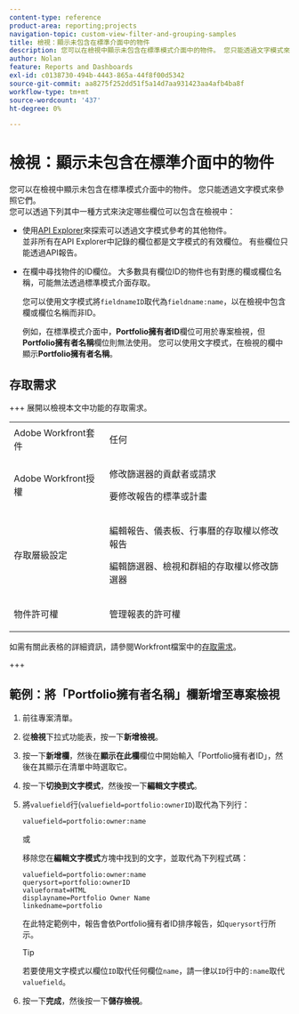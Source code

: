 ```yaml
---
content-type: reference
product-area: reporting;projects
navigation-topic: custom-view-filter-and-grouping-samples
title: 檢視：顯示未包含在標準介面中的物件
description: 您可以在檢視中顯示未包含在標準模式介面中的物件。 您只能透過文字模式來參照它們。
author: Nolan
feature: Reports and Dashboards
exl-id: c0138730-494b-4443-865a-44f8f00d5342
source-git-commit: aa8275f252dd51f5a14d7aa931423aa4afb4ba8f
workflow-type: tm+mt
source-wordcount: '437'
ht-degree: 0%

---
```


# 檢視：顯示未包含在標準介面中的物件

您可以在檢視中顯示未包含在標準模式介面中的物件。 您只能透過文字模式來參照它們。\
您可以透過下列其中一種方式來決定哪些欄位可以包含在檢視中：

* 使用[API Explorer](../../../wf-api/general/api-explorer.md)來探索可以透過文字模式參考的其他物件。\
  並非所有在API Explorer中記錄的欄位都是文字模式的有效欄位。 有些欄位只能透過API報告。

* 在欄中尋找物件的ID欄位。 大多數具有欄位ID的物件也有對應的欄或欄位名稱，可能無法透過標準模式介面存取。

  您可以使用文字模式將`fieldnameID`取代為`fieldname:name`，以在檢視中包含欄或欄位名稱而非ID。

  例如，在標準模式介面中，**Portfolio擁有者ID**&#x200B;欄位可用於專案檢視，但&#x200B;**Portfolio擁有者名稱**&#x200B;欄位則無法使用。 您可以使用文字模式，在檢視的欄中顯示&#x200B;**Portfolio擁有者名稱**。

## 存取需求

+++ 展開以檢視本文中功能的存取需求。 

<table style="table-layout:auto"> 
 <col> 
 <col> 
 <tbody> 
  <tr> 
   <td role="rowheader">Adobe Workfront套件</td> 
   <td> <p>任何</p> </td> 
  </tr> 
  <tr> 
   <td role="rowheader">Adobe Workfront授權</td> 
   <td> 
   <p>修改篩選器的貢獻者或請求 </p>
   <p>要修改報告的標準或計畫</p>
  </tr> 
  <tr> 
   <td role="rowheader">存取層級設定</td> 
   <td> <p>編輯報告、儀表板、行事曆的存取權以修改報告</p> <p>編輯篩選器、檢視和群組的存取權以修改篩選器</p> </td> 
  </tr> 
  <tr> 
   <td role="rowheader">物件許可權</td> 
   <td> <p>管理報表的許可權</p>  </td> 
  </tr> 
 </tbody> 
</table>

如需有關此表格的詳細資訊，請參閱Workfront檔案中的[存取需求](/help/quicksilver/administration-and-setup/add-users/access-levels-and-object-permissions/access-level-requirements-in-documentation.md)。

+++

## 範例：將「Portfolio擁有者名稱」欄新增至專案檢視

1. 前往專案清單。
1. 從&#x200B;**檢視**&#x200B;下拉式功能表，按一下&#x200B;**新增檢視**。

1. 按一下&#x200B;**新增欄**，然後在&#x200B;**顯示在此欄**&#x200B;欄位中開始輸入「Portfolio擁有者ID」，然後在其顯示在清單中時選取它。

1. 按一下&#x200B;**切換到文字模式**，然後按一下&#x200B;**編輯文字模式**。
1. 將`valuefield`行(`valuefield=portfolio:ownerID`)取代為下列行：

   `valuefield=portfolio:owner:name`

   或

   移除您在&#x200B;**編輯文字模式**&#x200B;方塊中找到的文字，並取代為下列程式碼：

   ```
   valuefield=portfolio:owner:name
   querysort=portfolio:ownerID
   valueformat=HTML
   displayname=Portfolio Owner Name
   linkedname=portfolio
   ```

   在此特定範例中，報告會依Portfolio擁有者ID排序報告，如`querysort`行所示。

   >[!TIP]
   >
   >若要使用文字模式以欄位`ID`取代任何欄位`name`，請一律以`ID`行中的`:name`取代`valuefield`。

1. 按一下&#x200B;**完成**，然後按一下&#x200B;**儲存檢視**。
